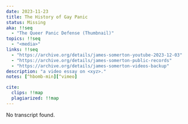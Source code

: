 ```yaml
---
date: 2023-11-23
title: The History of Gay Panic
status: Missing
aka: !!seq
  - "The Queer Panic Defense (Thumbnail)"
topics: !!seq
  - "<media>"
links: !!seq
  - "https://archive.org/details/james-somerton-youtube-2023-12-03"
  - "https://archive.org/details/james-somerton-public-records"
  - "https://archive.org/details/james-somerton-videos-backup"
description: "a video essay on <xyz>."
notes: [^hbomb-min][^vimeo]

cite:
  clips: !!map
  plagiarized: !!map
---
```

No transcript found.
